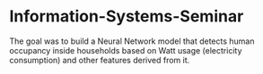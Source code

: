 # Information-Systems-Seminar
The goal was to build a Neural Network model that detects human occupancy inside households based on Watt usage (electricity consumption) and other features derived from it.
